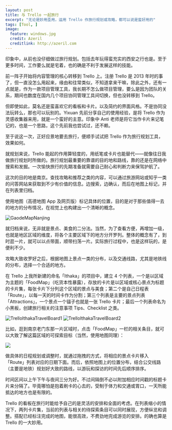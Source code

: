 ```yaml
---
layout: post
title: 与 Trello 一起旅行
excerpt: "无论是妙用歪用，运用 Trello 作旅行规划或攻略，都可以说是蛮好用的"
tags: [Tool, ]
image:
  feature: windows.jpg
  credit: Azeril
  creditlink: http://azeril.com
---
```



印象中，从前也没仔细做过旅行规划。包括去年玩得蛮充实的西安之行也是。至于更多时间，工作要么就是宅着，也的确是不利于发展这样的技能。

前一阵子开始将内容管理的核心转移到 Trello 上。注册 Trello 是 2013 年时的事了，但一直没怎么用起来，缘由和往常类似，不知道拿来干嘛，除此之外，还有一点就是，作为一款项目管理工具，我长期不怎么做项目管理，要么是因为团队的关系，期间也数度在国内几个项目协同管理工具间切换，但也没转移到 Trello。

但即使如此，莫名还是蛮喜欢它的看板和卡片。以及简约的界面风格。不是协同没法玩转么，那也可以玩别的。Yixuan 先前分享自己的使用经验，是将 Trello 作为灵感收集器来用，就是一个蛮好的主意。印象中 Anti 老师是将它当作卡片来记笔记的，也是一个思路，这个先前我也尝试过，还不赖。

至于说这一次，正好应景地要去旅行，便顺手试试把 Trello 作为旅行规划工具，效果如何。

就规划来说，Trello 能起的作用算轻度的，用纸笔或卡片也能替代——就像往日我做旅行规划时所做的。旅行规划最重要的靠谱的目的地和路线，靠的还是在网络中搜索和发掘。一次愉快旅行的先期准备就需要自己耐心和判断力来保驾护航了。

这次的目的地是南京。查找攻略和推荐之类的内容，可以通过旅游网站或知乎一类的问答网站来获取到不少有价值的信息。边搜索，边确认，而后在地图上标记，并在列表里归档。

使用地图（高德地图 App 及网页版）标记具体的位置，目的是对于那些值得一去的地方的分布情况，在视觉上也构建出一个清晰的概念。

![GaodeMapNanjing](http://dreamofbook.qiniudn.com/GaodeMapNanjingTravel.PNG)

就归档来说，无非就是景点、美食的二分法。当然，为了查看方便，再增加一级，也就是地区区域的维度，将各个主要区域下的地方分开罗列。整体的概念有了，到时逛一片，就可以以点带面，顺带扫荡一片。实际旅行过程中，也是这样玩的，是便利不少。

攻略大致收罗好之后，根据地图上景点一类的分布，以及交通线路，尤其是地铁线的分布，选择一个合适的地方。

在 Trello 上我所新建的命名「Ithaka」的项目中，建立 4 个列表，一个是以区域为主题的「FoodMap」（吃货本性暴露），存放的卡片是以区域或核心景点为标题的卡片集，每张卡片下分列这个区域的景点与美食；第二个是自己日程表「Route」，以每一天的时间卡作为分割；第三个列表是主要的景点列表「Attractions」，一个景点一个锚子也就是一张 Trello 卡片；最后一个列表命名为小黑板，创建旅行相关的注意事项 Tips、Checklist 之类。

![TrelloIthakaTravelBoard1](http://dreamofbook.qiniudn.com/TrelloIthakaTravelBoardP1.jpg)
![TrelloIthakaTravelBoard2](http://dreamofbook.qiniudn.com/TrelloIthakaTravelBoardP2.jpg)

比如，逛到南京老门东那一片区域时，点击「FoodMap」一栏的相关条目，就可以大致了解这篇区域的可探索目标（当然，使用地图同理）：

![](http://dreamofbook.qiniudn.com/TrelloIthakaTravelBoardStatusExample.jpg)

做具体的日程规划或调整时，就通过拖拽的方式，将相应的景点卡片移入「Route」列表对应的日期下面。而后，依照地图上的位置分布，结合公交线路（主要是地铁）规划好大致的路线，以游玩和探访的时间先后顺序排序。

时间区间以上午下午与夜间三分为好。不过间隔倒不必以附加相应时间戳的标题卡片来分隔了。毕竟哪怕是抱着刷卡的心去的，受制于体力和交通或胃口，一天所能抵达的地方也是有限的。

Trello 的看板在旅行时能给予自己的是灵活的安排和全面的考虑。在列表缩小的情况下，两列卡片集，当前的列表与相关的待探索条目可以同时展现，方便纵览和调整。搭配已经标注完成的地图，能很高效，不费劲地完成游览的安排。的确也算是 Trello 的一大妙用。





